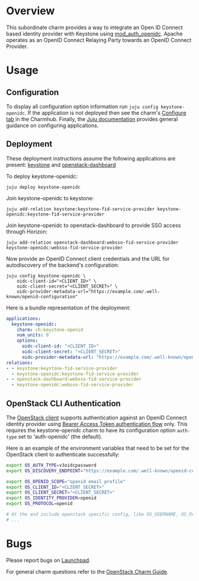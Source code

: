 # Overview

This subordinate charm provides a way to integrate an Open ID Connect based
identity provider with Keystone using
[mod_auth_openidc][mod_auth_openidc]. Apache
operates as an OpenID Connect Relaying Party towards an OpenID Connect
Provider.

# Usage

## Configuration

To display all configuration option information run `juju config
keystone-openidc`. If the application is not deployed then see the charm's
[Configure tab][keystone-openidc-configure] in the
Charmhub. Finally, the [Juju documentation][juju-docs-config-apps] provides
general guidance on configuring applications.

## Deployment

These deployment instructions assume the following applications are present:
[keystone][keystone-charm] and
[openstack-dashboard][openstack-dashboard-charm]

To deploy keystone-openidc:

    juju deploy keystone-openidc

Join keystone-openidc to keystone:

    juju add-relation keystone:keystone-fid-service-provider keystone-openidc:keystone-fid-service-provider

Join keystone-openidc to openstack-dashboard to provide SSO access through Horizon:

    juju add-relation openstack-dashboard:websso-fid-service-provider keystone-openidc:websso-fid-service-provider


Now provide an OpenID Connect client credentials and the URL for autodiscovery
of the backend's configuration:

    juju config keystone-openidc \
        oidc-client-id="<CLIENT_ID>" \
        oidc-client-secret="<CLIENT_SECRET>" \
        oidc-provider-metadata-url="https://example.com/.well-known/openid-configuration"

Here is a bundle representation of the deployment:

```yaml
applications:
  keystone-openidc:
    charm: ch:keystone-openid
    num_units: 0
    options:
      oidc-client-id: "<CLIENT_ID>"
      oidc-client-secret: "<CLIENT_SECRET>"
      oidc-provider-metadata-url: "https://example.com/.well-known/openid-configuration"
relations:
- - keystone:keystone-fid-service-provider
  - keystone-openidc:keystone-fid-service-provider
- - openstack-dashboard:websso-fid-service-provider
  - keystone-openidc:websso-fid-service-provider
```

## OpenStack CLI Authentication

The [OpenStack client][openstackclient-homepage] supports authentication
against an OpenID Connect identity provider using [Bearer Access Token
authentication flow][bearer-access-token-flow] only. This requires the
keystone-openidc charm to have its configuration option `auth-type` set to
'auth-openidc' (the default).

Here is an example of the environment variables that need to be set for the
OpenStack client to authenticate successfully:

```bash
export OS_AUTH_TYPE=v3oidcpassword
export OS_DISCOVERY_ENDPOINT="https://example.com/.well-known/openid-configuration"

export OS_OPENID_SCOPE="openid email profile"
export OS_CLIENT_ID="<CLIENT_SECRET>"
export OS_CLIENT_SECRET="<CLIENT_SECRET>"
export OS_IDENTITY_PROVIDER=openid
export OS_PROTOCOL=openid

# At the end include openstack specific config, like OS_USERNAME, OS_PASSWORD, etc.
# ...
```

<!-- To test the example above run the following commands in a local copy of
the keystone-openidc git repo:

  tox -e build
  tox -e func-target -- jammy-yoga --keep-model
-->

# Bugs

Please report bugs on [Launchpad][keystone-openidc-filebug].

For general charm questions refer to the [OpenStack Charm Guide][cg].

<!-- LINKS -->

[bearer-access-token-flow]: https://www.rfc-editor.org/rfc/rfc6750
[cg]: https://docs.openstack.org/charm-guide
[juju-docs-config-apps]: https://juju.is/docs/olm/configure-an-application
[keystone-openidc-configure]: https://charmhub.io/keystone-openidc/configure
[keystone-openidc-filebug]: https://bugs.launchpad.net/charm-keystone-openidc/+filebug
[keystone-charm]: https://charmhub.io/keystone
[mod_auth_openidc]: https://github.com/zmartzone/mod_auth_openidc
[openstackclient-homepage]: https://docs.openstack.org/python-openstackclient/latest/
[openstack-dashboard-charm]: https://charmhub.io/openstack-dashboard
